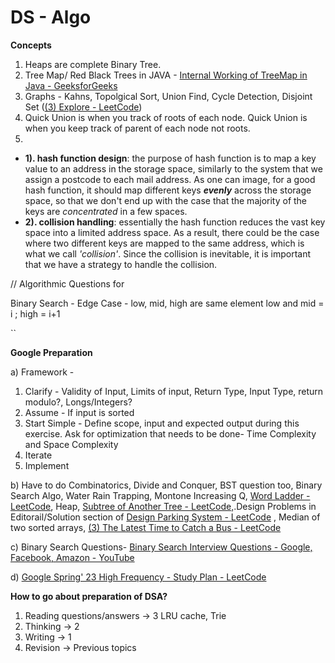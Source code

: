# DS - Algo

**Concepts**

1. Heaps are complete Binary Tree.
2. Tree Map/ Red Black Trees in JAVA - [Internal Working of TreeMap in Java - GeeksforGeeks](https://www.geeksforgeeks.org/internal-working-of-treemap-in-java/)
3. Graphs - Kahns, Topolgical Sort, Union Find, Cycle Detection, Disjoint Set ([(3) Explore - LeetCode](https://leetcode.com/explore/featured/card/graph/618/disjoint-set/3840/))
4. Quick Union is when you track of roots of each node. Quick Union is when you keep track of parent of each node not roots.
5.

* **1). hash function design**: the purpose of hash function is to map a key value to an address in the storage space, similarly to the system that we assign a postcode to each mail address.
  As one can image, for a good hash function, it should map different keys ***evenly*** across the storage space, so that we don't end up with the case that the majority of the keys are *concentrated* in a few spaces.
* **2). collision handling**: essentially the hash function reduces the vast key space into a limited address space. As a result, there could be the case where two different keys are mapped to the same address, which is what we call *'collision'*.
  Since the collision is inevitable, it is important that we have a strategy to handle the collision.

// Algorithmic Questions for

Binary Search - Edge Case - low, mid, high are same element
low and mid = i ; high = i+1

``

**Google Preparation**

a) Framework -

1. Clarify - Validity of Input, Limits of input, Return Type, Input Type, return modulo?, Longs/Integers?
2. Assume - If input is sorted
3. Start Simple - Define scope, input and expected output during this exercise. Ask for optimization that needs to be done- Time Complexity and Space Complexity
4. Iterate
5. Implement

b)  Have to do Combinatorics, Divide and Conquer, BST question too, Binary Search Algo, Water Rain Trapping, Montone Increasing Q, [Word Ladder - LeetCode](https://leetcode.com/problems/word-ladder/), Heap, [Subtree of Another Tree - LeetCode,](https://leetcode.com/problems/subtree-of-another-tree/).Design Problems in Editorail/Solution section of [Design Parking System - LeetCode](https://leetcode.com/problems/design-parking-system/editorial/?envType=study-plan-v2&id=programming-skills)  , Median of two sorted arrays, [(3) The Latest Time to Catch a Bus - LeetCode](https://leetcode.com/problems/the-latest-time-to-catch-a-bus/)

c) Binary Search Questions- [Binary Search Interview Questions - Google, Facebook, Amazon - YouTube](https://www.youtube.com/watch?v=W9QJ8HaRvJQ)

d) [Google Spring' 23 High Frequency - Study Plan - LeetCode](https://leetcode.com/studyplan/google-spring-23-high-frequency/)

**How to go about preparation of DSA?**

1) Reading questions/answers -> 3 LRU cache, Trie
2) Thinking -> 2
3) Writing -> 1
4) Revision -> Previous topics
